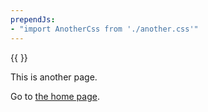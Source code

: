 ```yaml
---
prependJs:
- "import AnotherCss from './another.css'"
---
```


{{ <AnotherCss /> }}

This is another page.

Go to [the home page](/).
